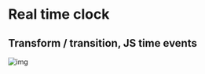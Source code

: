 # Real time clock
## Transform / transition, JS time events
![img](https://github.com/chspeth/JS-and-CSS-clock/assets/79718282/39184531-d2c2-44ef-85ba-9454aba47626)